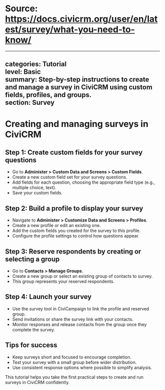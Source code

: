 # Source: https://docs.civicrm.org/user/en/latest/survey/what-you-need-to-know/

---
categories: Tutorial  
level: Basic  
summary: Step-by-step instructions to create and manage a survey in CiviCRM using custom fields, profiles, and groups.  
section: Survey  
---

# Creating and managing surveys in CiviCRM

## Step 1: Create custom fields for your survey questions

- Go to **Administer > Custom Data and Screens > Custom Fields**.  
- Create a new custom field set for your survey questions.  
- Add fields for each question, choosing the appropriate field type (e.g., multiple choice, text).  
- Save your custom fields.

## Step 2: Build a profile to display your survey

- Navigate to **Administer > Customize Data and Screens > Profiles**.  
- Create a new profile or edit an existing one.  
- Add the custom fields you created for the survey to this profile.  
- Configure the profile settings to control how questions appear.

## Step 3: Reserve respondents by creating or selecting a group

- Go to **Contacts > Manage Groups**.  
- Create a new group or select an existing group of contacts to survey.  
- This group represents your reserved respondents.

## Step 4: Launch your survey

- Use the survey tool in CiviCampaign to link the profile and reserved group.  
- Send invitations or share the survey link with your contacts.  
- Monitor responses and release contacts from the group once they complete the survey.

## Tips for success

- Keep surveys short and focused to encourage completion.  
- Test your survey with a small group before wider distribution.  
- Use consistent response options where possible to simplify analysis.

This tutorial helps you take the first practical steps to create and run surveys in CiviCRM confidently.